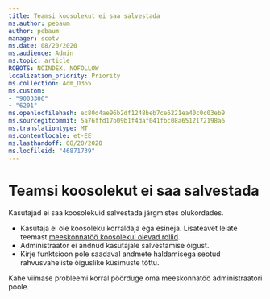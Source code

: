 ```yaml
---
title: Teamsi koosolekut ei saa salvestada
ms.author: pebaum
author: pebaum
manager: scotv
ms.date: 08/20/2020
ms.audience: Admin
ms.topic: article
ROBOTS: NOINDEX, NOFOLLOW
localization_priority: Priority
ms.collection: Adm_O365
ms.custom:
- "9003306"
- "6201"
ms.openlocfilehash: ec80d4ae96b2df1248beb7ce6221ea40c0c03eb9
ms.sourcegitcommit: 5a76ffd17b09b1f4daf041fbc08a6512172198a6
ms.translationtype: MT
ms.contentlocale: et-EE
ms.lasthandoff: 08/20/2020
ms.locfileid: "46871739"
---
```

# <a name="cant-record-teams-meeting"></a>Teamsi koosolekut ei saa salvestada

Kasutajad ei saa koosolekuid salvestada järgmistes olukordades.  

- Kasutaja ei ole koosoleku korraldaja ega esineja. Lisateavet leiate teemast [meeskonnatöö koosolekul olevad rollid](https://support.microsoft.com/office/roles-in-a-teams-meeting-c16fa7d0-1666-4dde-8686-0a0bfe16e019).
- Administraator ei andnud kasutajale salvestamise õigust.
- Kirje funktsioon pole saadaval andmete haldamisega seotud rahvusvaheliste õiguslike küsimuste tõttu.

Kahe viimase probleemi korral pöörduge oma meeskonnatöö administraatori poole.